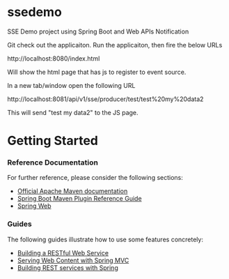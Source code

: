 # ssedemo
SSE Demo project using Spring Boot and Web APIs Notification

Git check out the applicaiton. Run the applicaiton, then fire the below URLs

http://localhost:8080/index.html

Will show the html page that has js to register to event source.

In a new tab/window open the following URL

http://localhost:8081/api/v1/sse/producer/test/test%20my%20data2

This will send "test my data2" to the JS page.

# Getting Started

### Reference Documentation
For further reference, please consider the following sections:

* [Official Apache Maven documentation](https://maven.apache.org/guides/index.html)
* [Spring Boot Maven Plugin Reference Guide](https://docs.spring.io/spring-boot/docs/2.2.6.RELEASE/maven-plugin/)
* [Spring Web](https://docs.spring.io/spring-boot/docs/2.2.6.RELEASE/reference/htmlsingle/#boot-features-developing-web-applications)

### Guides
The following guides illustrate how to use some features concretely:

* [Building a RESTful Web Service](https://spring.io/guides/gs/rest-service/)
* [Serving Web Content with Spring MVC](https://spring.io/guides/gs/serving-web-content/)
* [Building REST services with Spring](https://spring.io/guides/tutorials/bookmarks/)

